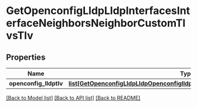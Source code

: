 # GetOpenconfigLldpLldpInterfacesInterfaceNeighborsNeighborCustomTlvsTlv

## Properties
Name | Type | Description | Notes
------------ | ------------- | ------------- | -------------
**openconfig_lldptlv** | [**list[GetOpenconfigLldpLldpOpenconfiglldplldpInterfacesNeighborsCustomtlvsTlv]**](GetOpenconfigLldpLldpOpenconfiglldplldpInterfacesNeighborsCustomtlvsTlv.md) |  | [optional] 

[[Back to Model list]](../README.md#documentation-for-models) [[Back to API list]](../README.md#documentation-for-api-endpoints) [[Back to README]](../README.md)


